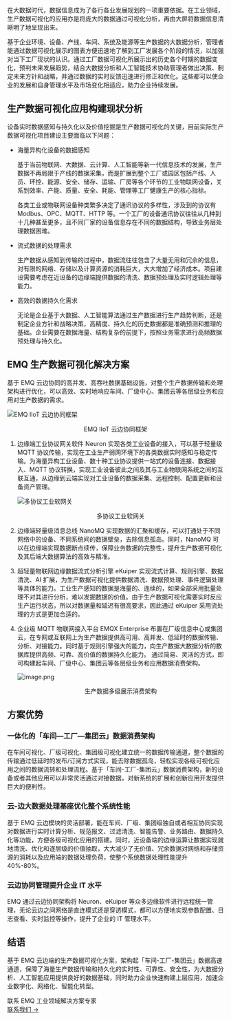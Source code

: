 在大数据时代，数据信息成为了各行各业发展规划的一项重要依据。在工业领域，生产数据可视化的应用亦是将庞大的数据通过可视化分析，再由大屏将数据信息清晰明了地呈现出来。

基于企业环境、设备、产线、车间、系统及能源等生产数据的大数据分析，管理者能通过数据可视化展示的图表方便迅速地了解到工厂发展各个阶段的情况，以加强对当下工厂现状的认识。通过工厂数据可视化所展示出的历史各个时期的数据变化，预判未来发展趋势，结合大数据分析和人工智能技术协助管理者做出决策、制定未来方针和战略，并通过数据的实时反馈迅速进行修正和优化。这些都可以使企业的发展和自身管理水平及市场变化相适应，助力企业持续发展。

## **生产数据可视化应用构建现状分析**

设备实时数据感知与持久化以及价值挖掘是生产数据可视化的关键，目前实际生产数据可视化项目建设主要面临以下问题：

- 海量异构化设备的数据感知

  基于当前物联网、大数据、云计算、人工智能等新一代信息技术的发展，生产数据不再局限于产线的数据采集，而是扩展到整个工厂或园区包括产线、人员、环控、能源、安全、储存、运输、厂房等各个环节的工业物联网设备，关系到效率、产能、质量、安全、耗能、管理等工厂健康生产的核心指标。

  各类工业或物联网设备种类繁多决定了通讯协议的多样性，涉及到的协议有 Modbus、OPC、MQTT、HTTP 等。一个工厂的设备通讯协议往往从几种到十几种甚至更多，且不同厂家的设备信息存在不同的数据结构，导致业务层处理数据困难。

- 流式数据的处理需求

  生产数据从感知到传输的过程中，数据流往往包含了大量无用和冗余的信息，对有限的网络、存储以及计算资源的消耗巨大，大大增加了经济成本。项目建设需要考虑在近设备的边缘端提供数据的清洗、数据预处理及实时逻辑处理等能力。

- 高效的数据持久化需求 

  无论是企业基于大数据、人工智能算法通过生产数据进行生产趋势判断，还是制定企业方针和战略决策，高精度、持久化的历史数据都是准确预测和推理的基础。企业需要在数据海量、结构复杂的前提下，按照业务需求进行高频数据预处理与持久化。

## **EMQ 生产数据可视化解决方案**

基于 EMQ 云边协同的高并发、高吞吐数据基础设施，对整个生产数据传输和处理架构进行优化，可以高效、实时地响应车间、厂级中心、集团云等各层级业务和应用对生产数据的需求。

![EMQ IIoT 云边协同框架](https://assets.emqx.com/images/464db7c12bf2a4ea4ef53459a236b1e3.png)

<center>EMQ IIoT 云边协同框架</center>

1. 边缘端工业协议网关软件 Neuron 实现各类工业设备的接入，可以基于轻量级 MQTT 协议传输，实现在工业生产弱网环境下的各类数据实时感知与稳定传输。为海量异构工业设备、数十种工业协议提供一站式的设备连接、数据接入、MQTT 协议转换，实现工业设备彼此之间及其与工业物联网系统之间的互联互通，从边缘到云端实现对工业设备的数据采集、远程控制、配置更新和设备资产管理。  

   ![多协议工业软网关](https://assets.emqx.com/images/1d70f77bd4c49bc9b290826960f5d9b3.png)

   <center>多协议工业软网关</center>

2. 边缘端轻量级消息总线 NanoMQ 实现数据的汇聚和缓存，可以打通处于不同网络中的设备、不同系统间的数据壁垒，去除信息孤岛。同时，NanoMQ 可以在边缘端实现数据断点续传，保障业务数据的完整性，提升生产数据可视化及其后端大数据算法的高效与精准。

3. 超轻量物联网边缘数据流式分析引擎 eKuiper 实现流式计算、规则引擎、数据清洗、AI 扩展，为生产数据可视化提供数据清洗、数据预处理、事件逻辑处理等具体的能力。工业生产感知的数据是海量的、连续的，如果全部采用批量处理不对其进行分析，难以发掘数据的价值。由于生产数据可视化需要实时反应生产运行状态，所以对数据量和延迟有很高要求，因此通过 eKuiper 采用流处理的方式是更加合适的。

4. 企业级 MQTT 物联网接入平台 EMQX Enterprise 布置在厂级信息中心或集团云，在专网或互联网上为生产数据提供高可用、高并发、低延时的数据传输、分析、对接能力。同时基于规则引擎强大的能力，向生产数据大数据分析的数据库提供高频、可靠、高价值的数据持久化能力。 通过简易、灵活的方式，即可构建起车间、厂级中心、集团云等各层级业务和应用数据消费架构。

   ![image.png](https://assets.emqx.com/images/bf2efb57f26faadb0de97fc074d370da.png)

   <center>生产数据多级展示消费架构</center>

## **方案优势**

### 一体化的「车间—工厂—集团云」数据消费架构

在车间可视化、厂级可视化、集团级可视化建立统一的数据传输通道，整个数据的传输通过低延时的发布/订阅方式实现，能去除数据孤岛，轻松实现各级可视化应用之间的数据流转和处理流程。基于「车间-工厂-集团云」数据消费架构，新的设备或者其他应用可以非常灵活通过对接数据，对新系统的扩展和创新应用开发提供巨大的便利性。

### 云-边大数据处理基座优化整个系统性能

基于 EMQ 云边模块的灵活部署，能在车间、厂级、集团级独自或者相互协同实现对数据进行实时计算分析、规范报文、过滤清洗、智能告警、业务路由、数据持久化等功能，方便各级可视化应用的搭建。同时，近设备端的边缘运算让数据实现就地清洗、优化和逐层级的价值抽取，大大减少了无价值、冗余数据对网络和存储资源的消耗以及应用端的数据处理负荷，使整个系统数据处理性能提升 40%-80%。

### 云边协同管理提升企业 IT 水平

EMQ 通过云边协同架构将 Neuron、eKuiper 等众多边缘软件进行远程统一管理，无论云边之间网络是直连模式还是穿透模式，都可以方便地实现参数配置、日志查看、实时监控等操作，提升了企业的 IT 管理水平。

## **结语**

基于 EMQ 云边端的生产数据可视化方案，架构起「车间-工厂-集团云」数据高速通道，保障了海量生产数据传输和持久化的实时性、可靠性、安全性，为大数据分析、人工智能应用提供良好的数据基础，同时助力企业快速构建上层应用，加速企业数字化、网络化、智能化转型。





<section class="promotion">
    <div>
        联系 EMQ 工业领域解决方案专家
    </div>
    <a href="https://www.emqx.com/zh/contact?product=solutions" class="button is-gradient px-5">联系我们 →</a>
</section>
